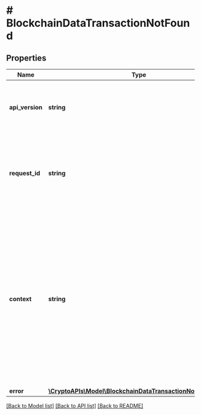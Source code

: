 # # BlockchainDataTransactionNotFound

## Properties

Name | Type | Description | Notes
------------ | ------------- | ------------- | -------------
**api_version** | **string** | Specifies the version of the API that incorporates this endpoint. |
**request_id** | **string** | Defines the ID of the request. The &#x60;requestId&#x60; is generated by Crypto APIs and it&#39;s unique for every request. |
**context** | **string** | In batch situations the user can use the context to correlate responses with requests. This property is present regardless of whether the response was successful or returned as an error. &#x60;context&#x60; is specified by the user. | [optional]
**error** | [**\CryptoAPIs\Model\BlockchainDataTransactionNotFoundError**](BlockchainDataTransactionNotFoundError.md) |  |

[[Back to Model list]](../../README.md#models) [[Back to API list]](../../README.md#endpoints) [[Back to README]](../../README.md)
